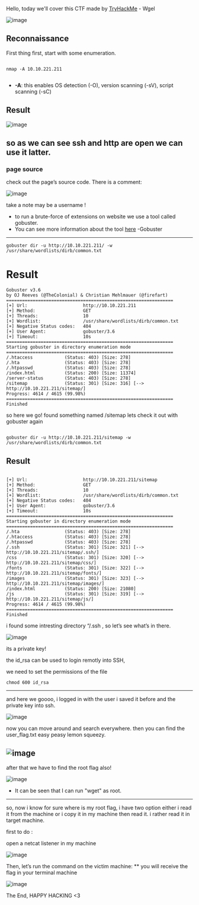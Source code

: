 Hello, today we'll cover this CTF made by [TryHackMe](https://tryhackme.com/room/wgelctf) - Wgel


![image](https://github.com/Renat9s/tryhackme/assets/126417250/0547c2e8-f9da-4dc0-8abe-f823c90b67ad)





## Reconnaissance 


First thing first, start with some enumeration.

```

nmap -A 10.10.221.211


```


* **-A**: this enables OS detection (-O), version scanning (-sV), script scanning
    (-sC)

## Result 

![image](https://github.com/Renat9s/tryhackme/assets/126417250/f69df22b-8707-4217-8b0b-75c00fe3c7ab)

so as we can see ssh and http are open we can use it latter.
-----------------------------------------------------------------------------------------------------

### page source

check out the page’s source code. There is a comment:

![image](https://github.com/Renat9s/tryhackme/assets/126417250/5d7dacf6-0fad-42ab-9b22-d641bf8f6ad5)

take a note may be a username !



* to run a brute-force of extensions on website we use a tool called gobuster.
* You can see more information about the tool [here](https://hackertarget.com/gobuster-tutorial/) -Gobuster
-------------------------------------------------------------------------------------------------------------

```
gobuster dir -u http://10.10.221.211/ -w /usr/share/wordlists/dirb/common.txt
```


# Result

```
Gobuster v3.6
by OJ Reeves (@TheColonial) & Christian Mehlmauer (@firefart)
===============================================================
[+] Url:                     http://10.10.221.211
[+] Method:                  GET
[+] Threads:                 10
[+] Wordlist:                /usr/share/wordlists/dirb/common.txt
[+] Negative Status codes:   404
[+] User Agent:              gobuster/3.6
[+] Timeout:                 10s
===============================================================
Starting gobuster in directory enumeration mode
===============================================================
/.htaccess            (Status: 403) [Size: 278]
/.hta                 (Status: 403) [Size: 278]
/.htpasswd            (Status: 403) [Size: 278]
/index.html           (Status: 200) [Size: 11374]
/server-status        (Status: 403) [Size: 278]
/sitemap              (Status: 301) [Size: 316] [--> http://10.10.221.211/sitemap/]
Progress: 4614 / 4615 (99.98%)
===============================================================
Finished
```





so here we go! found something named /sitemap lets check it out with gobuster again



```

gobuster dir -u http://10.10.221.211/sitemap -w /usr/share/wordlists/dirb/common.txt

```



## Result 


```

[+] Url:                     http://10.10.221.211/sitemap
[+] Method:                  GET
[+] Threads:                 10
[+] Wordlist:                /usr/share/wordlists/dirb/common.txt
[+] Negative Status codes:   404
[+] User Agent:              gobuster/3.6
[+] Timeout:                 10s
===============================================================
Starting gobuster in directory enumeration mode
===============================================================
/.hta                 (Status: 403) [Size: 278]
/.htaccess            (Status: 403) [Size: 278]
/.htpasswd            (Status: 403) [Size: 278]
/.ssh                 (Status: 301) [Size: 321] [--> http://10.10.221.211/sitemap/.ssh/]
/css                  (Status: 301) [Size: 320] [--> http://10.10.221.211/sitemap/css/]
/fonts                (Status: 301) [Size: 322] [--> http://10.10.221.211/sitemap/fonts/]
/images               (Status: 301) [Size: 323] [--> http://10.10.221.211/sitemap/images/]
/index.html           (Status: 200) [Size: 21080]
/js                   (Status: 301) [Size: 319] [--> http://10.10.221.211/sitemap/js/]
Progress: 4614 / 4615 (99.98%)
===============================================================
Finished
```



i found some intresting directory “/.ssh , so let’s see what’s in there.


![image](https://github.com/Renat9s/tryhackme/assets/126417250/54f063b0-455d-4a80-a578-39c59d395592)

its a private key!

the id_rsa can be used to login remotly into SSH, 

we need to set the permissions of the file


```
chmod 600 id_rsa
```
--------------------------------------------------------------------------------------------------------------------


and here we goooo, i logged in with the user i saved it before and the private key into ssh.

![image](https://github.com/Renat9s/tryhackme/assets/126417250/7e623f9e-a471-4993-9260-99cbd5655e09)


now you can move around and search everywhere. then you can find the user_flag.txt easy peasy lemon squeezy.

![image](https://github.com/Renat9s/tryhackme/assets/126417250/a0b98e22-85d5-47ce-b737-b6b8df1a4fc9)
-------------------------------------------------------------------------------------------------------------


after that we have to find the root flag also!

![image](https://github.com/Renat9s/tryhackme/assets/126417250/712a49ff-7445-4b65-84c5-cc967124d36d)


* It can be seen that I can run "wget" as root.
-------------------------------------------------

so, now i know for sure where is my root flag, i have two option either i read it from the machine or i copy it in my machine then read it. i rather read it in target machine.

first to do :

open a netcat listener in my machine

![image](https://github.com/Renat9s/tryhackme/assets/126417250/11d55bc6-e2b7-430a-ae16-f6b43915739e)


Then, let’s run the command on the victim machine:
** you will receive the flag in your terminal machine

![image](https://github.com/Renat9s/tryhackme/assets/126417250/2778df89-4165-4f63-b5da-072e86019bd9)


The End, HAPPY HACKING <3
